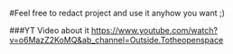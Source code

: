 #Feel free to redact project and use it anyhow you want ;)

###YT Video about it
https://www.youtube.com/watch?v=o6MazZ2KoMQ&ab_channel=Outside.Totheopenspace
